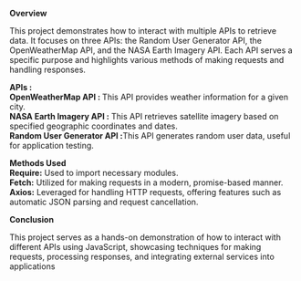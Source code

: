 <b>Overview</b>

This project demonstrates how to interact with multiple APIs to retrieve data. It focuses on three APIs: the Random User Generator API, the OpenWeatherMap API, and the NASA Earth Imagery API. Each API serves a specific purpose and highlights various methods of making requests and handling responses.

<b>APIs :</b><br>
    <b>OpenWeatherMap API : </b> This API provides weather information for a given city.<br>
    <b>NASA Earth Imagery API :</b> This API retrieves satellite imagery based on specified geographic coordinates and dates.<br>
    <b>Random User Generator API :</b>This API generates random user data, useful for application testing.<br>
    
<b>Methods Used </b><br>
   <b> Require:</b> Used to import necessary modules.<br>
   <b>Fetch:</b> Utilized for making requests in a modern, promise-based manner.<br>
   <b> Axios:</b> Leveraged for handling HTTP requests, offering features such as automatic JSON parsing and request cancellation.<br>

<b>Conclusion</b>

This project serves as a hands-on demonstration of how to interact with different APIs using JavaScript, showcasing techniques for making requests, processing responses, and integrating external services into applications
